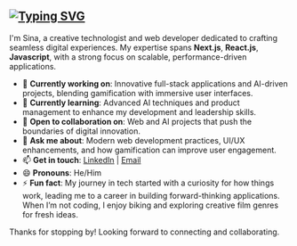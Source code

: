 ## [![Typing SVG](https://readme-typing-svg.demolab.com?font=courier&weight=500&size=22&pause=1000&color=3D03F7&width=435&lines=Hello+and+Welcome!+%F0%9F%91%8B)](https://git.io/typing-svg)

I'm Sina, a creative technologist and web developer dedicated to crafting seamless digital experiences. My expertise spans **Next.js**, **React.js**, **Javascript**, with a strong focus on scalable, performance-driven applications.

- 🔭 **Currently working on**: Innovative full-stack applications and AI-driven projects, blending gamification with immersive user interfaces.
- 🌱 **Currently learning**: Advanced AI techniques and product management to enhance my development and leadership skills.
- 👯 **Open to collaboration on**: Web and AI projects that push the boundaries of digital innovation.
- 💬 **Ask me about**: Modern web development practices, UI/UX enhancements, and how gamification can improve user engagement.
- 📫 **Get in touch**: [LinkedIn](https://www.linkedin.com/in/cenaez) | [Email](mailto:cenaesmailzadeh@gmail.com)
- 😄 **Pronouns**: He/Him
- ⚡ **Fun fact**: My journey in tech started with a curiosity for how things work, leading me to a career in building forward-thinking applications. When I’m not coding, I enjoy biking and exploring creative film genres for fresh ideas.

Thanks for stopping by! Looking forward to connecting and collaborating.

